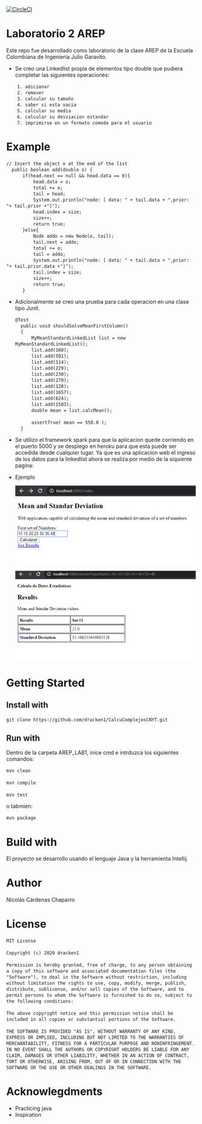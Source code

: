 [![CircleCI](https://circleci.com/gh/circleci/AREP_LAB1.svg?style=svg)](https://circleci.com/gh/dracken1/AREP_LAB2/tree/master)

# Laboratorio 2 AREP
  Este repo fue desarrollado como laboratorio de la clase AREP de la Escuela Colombiana de Ingenieria Julio Garavito.

- Se creo una Linkedlist propia de elementos tipo double que pudiera completar las siguientes operaciones:
````
	1. adicionar
  	2. remover
  	3. calcular su tamaño
  	4. saber si esta vacia
  	5. calcular su media
  	6. calcular su desviacion estandar
	7. imprimirse en un formato comodo para el usuario

````

# Example
  ```
 // Insert the object o at the end of the list
    public boolean add(double o) {
        if(head.next == null && head.data == 0){
            head.data = o;
            total += o;
            tail = head;
            System.out.println("node: [ data: " + tail.data + ",prior: "+ tail.prior +"]");
            head.index = size;
            size++;
            return true;
        }else{
            Node addo = new Node(o, tail);
            tail.next = addo;
            total += o;
            tail = addo;
            System.out.println("node: [ data: " + tail.data + ",prior: "+ tail.prior.data +"]");
            tail.index = size;
            size++;
            return true;
        }    
  ```
  
- Adicionalmente se creo una prueba para cada operacion en una clase tipo Junit.
  ```
  @Test
    public void shouldSolveMeanFirstColumn()
    {
        MyMeanStandardLinkedList list = new MyMeanStandardLinkedList();
        list.add(160);
        list.add(591);
        list.add(114);
        list.add(229);
        list.add(230);
        list.add(270);
        list.add(128);
        list.add(1657);
        list.add(624);
        list.add(1503);
        double mean = list.calcMean();

        assertTrue( mean == 550.0 );
    }
  ```
- Se utilizo el framework spark para que la aplicacion quede corriendo en el puerto 5000 y se desplego en heroku para que esta puede ser accedida desde cualquier lugar. Ya que es una aplicacion web el ingreso de los datos para la linkedlist ahora se realiza por medio de la siquiente pagina: 
  
- Ejemplo

  ![Imagenes](images/1.png)
  
  ![Imagenes](images/2.png)
  
# Getting Started
## Install with

```
git clone https://github.com/dracken1/CalcuComplejosCNYT.git
```

## Run with

Dentro de la carpeta AREP_LAB1, inice cmd e intrduzca los siguientes comandos:

```
mvn clean

mvn compile

mvn test
```

o tabmien:

```
mvn package
```

# Build with
El proyecto se desarrollo usando el lenguaje Java y la herramienta Intellij.

# Author
Nicolás Cárdenas Chaparro

# License
````
MIT License

Copyright (c) 2020 dracken1

Permission is hereby granted, free of charge, to any person obtaining a copy of this software and associated documentation files (the "Software"), to deal in the Software without restriction, including without limitation the rights to use, copy, modify, merge, publish, distribute, sublicense, and/or sell copies of the Software, and to permit persons to whom the Software is furnished to do so, subject to the following conditions:

The above copyright notice and this permission notice shall be included in all copies or substantial portions of the Software.

THE SOFTWARE IS PROVIDED "AS IS", WITHOUT WARRANTY OF ANY KIND, EXPRESS OR IMPLIED, INCLUDING BUT NOT LIMITED TO THE WARRANTIES OF MERCHANTABILITY, FITNESS FOR A PARTICULAR PURPOSE AND NONINFRINGEMENT. IN NO EVENT SHALL THE AUTHORS OR COPYRIGHT HOLDERS BE LIABLE FOR ANY CLAIM, DAMAGES OR OTHER LIABILITY, WHETHER IN AN ACTION OF CONTRACT, TORT OR OTHERWISE, ARISING FROM, OUT OF OR IN CONNECTION WITH THE SOFTWARE OR THE USE OR OTHER DEALINGS IN THE SOFTWARE.
````

# Acknowlegdments
- Practicing java
- Inspiration

